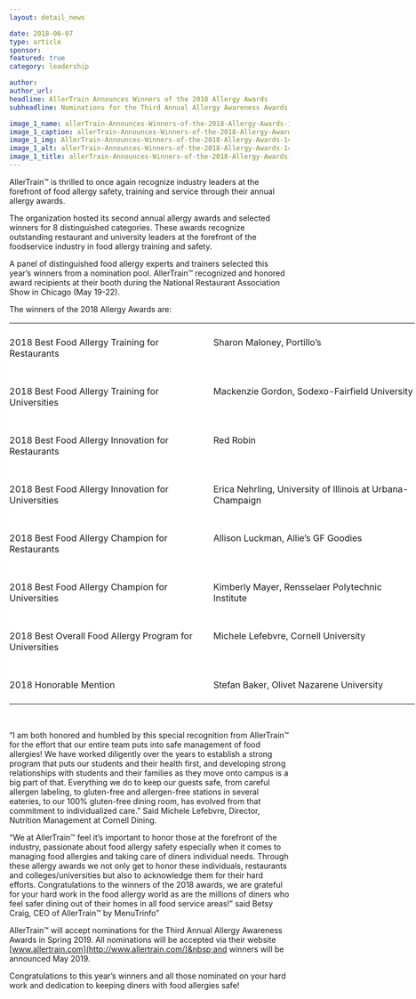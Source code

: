```yaml
---
layout: detail_news

date: 2018-06-07
type: article
sponsor:
featured: true
category: leadership        

author:  
author_url: 
headline: AllerTrain Announces Winners of the 2018 Allergy Awards
subheadline: Nominations for the Third Annual Allergy Awareness Awards to start in Spring 2019

image_1_name: allerTrain-Announces-Winners-of-the-2018-Allergy-Awards-14526
image_1_caption: allerTrain-Announces-Winners-of-the-2018-Allergy-Awards-14526
image_1_img: AllerTrain-Announces-Winners-of-the-2018-Allergy-Awards-14526.png
image_1_alt: allerTrain-Announces-Winners-of-the-2018-Allergy-Awards-14526
image_1_title: allerTrain-Announces-Winners-of-the-2018-Allergy-Awards-14526
---
```

	
AllerTrain&trade; is thrilled to once again recognize industry leaders at the forefront of food allergy safety, training and service through their annual allergy awards.

<!--more-->The organization&nbsp;hosted its second annual allergy awards and selected winners for 8 distinguished categories. These awards recognize outstanding restaurant and university leaders at the forefront of the foodservice industry in food allergy training and safety.

A panel of distinguished food allergy experts and trainers selected this year&rsquo;s winners from a nomination pool. AllerTrain&trade; recognized and honored award recipients at their booth during the National Restaurant Association Show in Chicago (May 19-22).

The winners of the 2018 Allergy Awards are:

<table class="MsoNormalTable" style="width: 547.5pt; background: white; border-collapse: collapse; mso-yfti-tbllook: 1184; mso-padding-alt: 0in 0in 0in 0in;" border="0" width="730" cellspacing="0" cellpadding="0">
<tbody>
<tr style="mso-yfti-irow: 0; mso-yfti-firstrow: yes;">
<td style="background: transparent; padding: 6.0pt 6.0pt 6.0pt 0in;" valign="top">

2018 Best Food Allergy Training for Restaurants

</td>
<td style="background: transparent; padding: 6.0pt 0in 6.0pt 6.0pt;" valign="top">

Sharon Maloney, Portillo&rsquo;s

</td>
</tr>
<tr style="mso-yfti-irow: 1;">
<td style="background: transparent; padding: 6.0pt 6.0pt 6.0pt 0in;" valign="top">

2018 Best Food Allergy Training for Universities

</td>
<td style="background: transparent; padding: 6.0pt 0in 6.0pt 6.0pt;" valign="top">

Mackenzie Gordon, Sodexo-Fairfield University

</td>
</tr>
<tr style="mso-yfti-irow: 2;">
<td style="background: transparent; padding: 6.0pt 6.0pt 6.0pt 0in;" valign="top">

2018 Best Food Allergy Innovation for Restaurants

</td>
<td style="background: transparent; padding: 6.0pt 0in 6.0pt 6.0pt;" valign="top">

Red Robin

</td>
</tr>
<tr style="mso-yfti-irow: 3;">
<td style="background: transparent; padding: 6.0pt 6.0pt 6.0pt 0in;" valign="top">

2018 Best Food Allergy Innovation for Universities

</td>
<td style="background: transparent; padding: 6.0pt 0in 6.0pt 6.0pt;" valign="top">

Erica Nehrling, University of Illinois at Urbana-Champaign

</td>
</tr>
<tr style="mso-yfti-irow: 4;">
<td style="background: transparent; padding: 6.0pt 6.0pt 6.0pt 0in;" valign="top">

2018 Best Food Allergy Champion for Restaurants

</td>
<td style="background: transparent; padding: 6.0pt 0in 6.0pt 6.0pt;" valign="top">

Allison Luckman, Allie&rsquo;s GF Goodies

</td>
</tr>
<tr style="mso-yfti-irow: 5;">
<td style="background: transparent; padding: 6.0pt 6.0pt 6.0pt 0in;" valign="top">

2018 Best Food Allergy Champion for Universities

</td>
<td style="background: transparent; padding: 6.0pt 0in 6.0pt 6.0pt;" valign="top">

Kimberly Mayer, Rensselaer Polytechnic Institute

</td>
</tr>
<tr style="mso-yfti-irow: 6;">
<td style="background: transparent; padding: 6.0pt 6.0pt 6.0pt 0in;" valign="top">

2018 Best Overall Food Allergy Program for Universities

</td>
<td style="background: transparent; padding: 6.0pt 0in 6.0pt 6.0pt;" valign="top">

Michele Lefebvre, Cornell University

</td>
</tr>
<tr style="mso-yfti-irow: 7; mso-yfti-lastrow: yes;">
<td style="background: transparent; padding: 6.0pt 6.0pt 6.0pt 0in;" valign="top">

2018 Honorable Mention

</td>
<td style="background: transparent; padding: 6.0pt 0in 6.0pt 6.0pt;" valign="top">

Stefan Baker, Olivet Nazarene University

</td>
</tr>
</tbody>
</table>

&nbsp;

&ldquo;I am both honored and humbled by this special recognition from AllerTrain&trade; for the effort that our entire team puts into safe management of food allergies! We have worked diligently over the years to establish a strong program that puts our students and their health first, and developing strong relationships with students and their families as they move onto campus is a big part of that. Everything we do to keep our guests safe, from careful allergen labeling, to gluten-free and allergen-free stations in several eateries, to our 100% gluten-free dining room, has evolved from that commitment to individualized care.&rdquo; Said Michele Lefebvre, Director, Nutrition Management at Cornell Dining.

&ldquo;We at AllerTrain&trade; feel it&rsquo;s important to honor those at the forefront of the industry, passionate about food allergy safety especially when it comes to managing food allergies and taking care of diners individual needs. Through these allergy awards we not only get to honor these individuals, restaurants and colleges/universities but also to acknowledge them for their hard efforts. Congratulations to the winners of the 2018 awards, we are grateful for your hard work in the food allergy world as are the millions of diners who feel safer dining out of their homes in all food service areas!&rdquo; said Betsy Craig, CEO of AllerTrain&trade; by MenuTrinfo&rdquo;

AllerTrain&trade; will accept nominations for the Third Annual Allergy Awareness Awards in Spring 2019. All nominations will be accepted via their website&nbsp;
[www.allertrain.com](http://www.allertrain.com/)&nbsp;and winners will be announced May 2019.

Congratulations to this year&rsquo;s winners and all those nominated on your hard work and dedication to keeping diners with food allergies safe!
